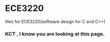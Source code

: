 # ECE3220
files for ECE3220(software design for C and C++)

### KCT , I know you are looking at this page. 
